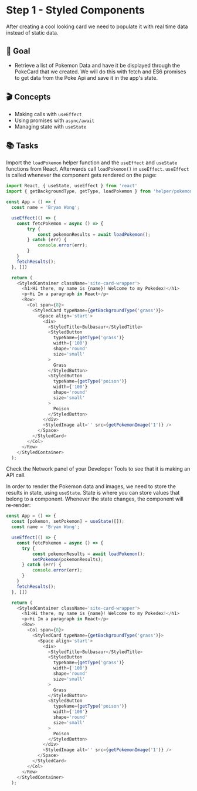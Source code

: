 # Step 1 - Styled Components

After creating a cool looking card we need to populate it with real time data instead of static data.

## 🥇 Goal

- Retrieve a list of Pokemon Data and have it be displayed through the PokeCard that we created. We will do this with fetch and ES6 promises to get data from the Poke Api and save it in the app's state.

## 🎬 Concepts

- Making calls with `useEffect`
- Using promises with `async/await`
- Managing state with `useState`

## 📚 Tasks

Import the `loadPokemon` helper function and the `useEffect` and `useState` functions from React. Afterwards call `loadPokemon()` in `useEffect`. `useEffect` is called whenever the component gets rendered on the page:

```javascript
import React, { useState, useEffect } from 'react'
import { getBackgroundType, getType, loadPokemon } from 'helper/pokemonHelpers';

const App = () => {
  const name = 'Bryan Wong';

  useEffect(() => {
    const fetcPokemon = async () => {
        try {
            const pokemonResults = await loadPokemon();
        } catch (err) {
            console.error(err);
        }
    }
    fetchResults();
  }, [])

  return (
    <StyledContainer className='site-card-wrapper'>
      <h1>Hi there, my name is {name}! Welcome to my Pokedex!</h1>
      <p>Hi Im a paragraph in React</p>
      <Row>
        <Col span={8}>
          <StyledCard typeName={getBackgroundType('grass')}>
            <Space align='start'>
              <div>
                <StyledTitle>Bulbasaur</StyledTitle>
                <StyledButton
                  typeName={getType('grass')}
                  width={'100'}
                  shape='round'
                  size='small'
                >
                  Grass
                </StyledButton>
                <StyledButton
                  typeName={getType('poison')}
                  width={'100'}
                  shape='round'
                  size='small'
                >
                  Poison
                </StyledButton>
              </div>
              <StyledImage alt='' src={getPokemonImage('1')} />
            </Space>
          </StyledCard>
        </Col>
      </Row>
    </StyledContainer>
  );
```

Check the Network panel of your Developer Tools to see that it is making an API call.

In order to render the Pokemon data and images, we need to store the results in state, using `useState`. State is where you can store values that belong to a component. Whenever the state changes, the component will re-render:

```javascript
const App = () => {
  const [pokemon, setPokemon] = useState([]);
  const name = 'Bryan Wong';

  useEffect(() => {
    const fetcPokemon = async () => {
      try {
          const pokemonResults = await loadPokemon();
          setPokemon(pokemonResults);
      } catch (err) {
          console.error(err);
      }
    }
    fetchResults();
  }, [])

  return (
    <StyledContainer className='site-card-wrapper'>
      <h1>Hi there, my name is {name}! Welcome to my Pokedex!</h1>
      <p>Hi Im a paragraph in React</p>
      <Row>
        <Col span={8}>
          <StyledCard typeName={getBackgroundType('grass')}>
            <Space align='start'>
              <div>
                <StyledTitle>Bulbasaur</StyledTitle>
                <StyledButton
                  typeName={getType('grass')}
                  width={'100'}
                  shape='round'
                  size='small'
                >
                  Grass
                </StyledButton>
                <StyledButton
                  typeName={getType('poison')}
                  width={'100'}
                  shape='round'
                  size='small'
                >
                  Poison
                </StyledButton>
              </div>
              <StyledImage alt='' src={getPokemonImage('1')} />
            </Space>
          </StyledCard>
        </Col>
      </Row>
    </StyledContainer>
  );
```
